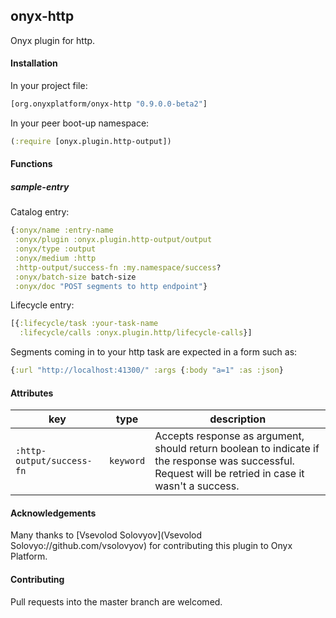 ## onyx-http

Onyx plugin for http.

#### Installation

In your project file:

```clojure
[org.onyxplatform/onyx-http "0.9.0.0-beta2"]
```

In your peer boot-up namespace:

```clojure
(:require [onyx.plugin.http-output])
```

#### Functions

##### sample-entry

Catalog entry:

```clojure
{:onyx/name :entry-name
 :onyx/plugin :onyx.plugin.http-output/output
 :onyx/type :output
 :onyx/medium :http
 :http-output/success-fn :my.namespace/success?
 :onyx/batch-size batch-size
 :onyx/doc "POST segments to http endpoint"}
```

Lifecycle entry:

```clojure
[{:lifecycle/task :your-task-name
  :lifecycle/calls :onyx.plugin.http/lifecycle-calls}]
```

Segments coming in to your http task are expected in a form such as:
```clojure
{:url "http://localhost:41300/" :args {:body "a=1" :as :json}
```

#### Attributes

|key                           | type      | description
|------------------------------|-----------|------------
|`:http-output/success-fn`     | `keyword` | Accepts response as argument, should return boolean to indicate if the response was successful. Request will be retried in case it wasn't a success.


#### Acknowledgements

Many thanks to [Vsevolod Solovyov](Vsevolod Solovyo://github.com/vsolovyov) for contributing this plugin to Onyx Platform.


#### Contributing

Pull requests into the master branch are welcomed.

